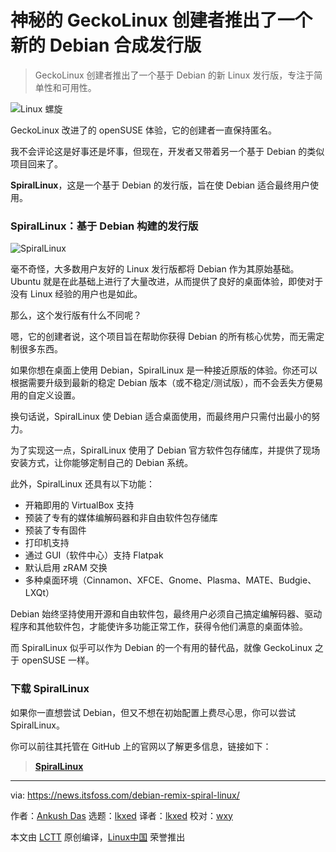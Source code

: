 [#]: subject: "Mysterious GeckoLinux Creator Reveals a New Debian Remix Distro"
[#]: via: "https://news.itsfoss.com/debian-remix-spiral-linux/"
[#]: author: "Ankush Das https://news.itsfoss.com/author/ankush/"
[#]: collector: "lkxed"
[#]: translator: "lkxed"
[#]: reviewer: "wxy"
[#]: publisher: "wxy"
[#]: url: "https://linux.cn/article-14758-1.html"

神秘的 GeckoLinux 创建者推出了一个新的 Debian 合成发行版
======

> GeckoLinux 创建者推出了一个基于 Debian 的新 Linux 发行版，专注于简单性和可用性。

![Linux 螺旋][1]

GeckoLinux 改进了的 openSUSE 体验，它的创建者一直保持匿名。

我不会评论这是好事还是坏事，但现在，开发者又带着另一个基于 Debian 的类似项目回来了。

**SpiralLinux**，这是一个基于 Debian 的发行版，旨在使 Debian 适合最终用户使用。

### SpiralLinux：基于 Debian 构建的发行版

![SpiralLinux][2]

毫不奇怪，大多数用户友好的 Linux 发行版都将 Debian 作为其原始基础。Ubuntu 就是在此基础上进行了大量改进，从而提供了良好的桌面体验，即使对于没有 Linux 经验的用户也是如此。

那么，这个发行版有什么不同呢？

嗯，它的创建者说，这个项目旨在帮助你获得 Debian 的所有核心优势，而无需定制很多东西。

如果你想在桌面上使用 Debian，SpiralLinux 是一种接近原版的体验。你还可以根据需要升级到最新的稳定 Debian 版本（或不稳定/测试版），而不会丢失方便易用的自定义设置。

换句话说，SpiralLinux 使 Debian 适合桌面使用，而最终用户只需付出最小的努力。

为了实现这一点，SpiralLinux 使用了 Debian 官方软件包存储库，并提供了现场安装方式，让你能够定制自己的 Debian 系统。

此外，SpiralLinux 还具有以下功能：

* 开箱即用的 VirtualBox 支持
* 预装了专有的媒体编解码器和非自由软件包存储库
* 预装了专有固件
* 打印机支持
* 通过 GUI（软件中心）支持 Flatpak
* 默认启用 zRAM 交换
* 多种桌面环境（Cinnamon、XFCE、Gnome、Plasma、MATE、Budgie、LXQt）

Debian 始终坚持使用开源和自由软件包，最终用户必须自己搞定编解码器、驱动程序和其他软件包，才能使许多功能正常工作，获得令他们满意的桌面体验。

而 SpiralLinux 似乎可以作为 Debian 的一个有用的替代品，就像 GeckoLinux 之于 openSUSE 一样。

### 下载 SpiralLinux

如果你一直想尝试 Debian，但又不想在初始配置上费尽心思，你可以尝试 SpiralLinux。

你可以前往其托管在 GitHub 上的官网以了解更多信息，链接如下：

> **[SpiralLinux][3]**

--------------------------------------------------------------------------------

via: https://news.itsfoss.com/debian-remix-spiral-linux/

作者：[Ankush Das][a]
选题：[lkxed][b]
译者：[lkxed](https://github.com/lkxed)
校对：[wxy](https://github.com/wxy)

本文由 [LCTT](https://github.com/LCTT/TranslateProject) 原创编译，[Linux中国](https://linux.cn/) 荣誉推出

[a]: https://news.itsfoss.com/author/ankush/
[b]: https://github.com/lkxed
[1]: https://news.itsfoss.com/wp-content/uploads/2022/06/spiral-linux-debian-remix-distro.jpg
[2]: https://news.itsfoss.com/wp-content/uploads/2022/06/spirallinux.jpg
[3]: https://spirallinux.github.io/
